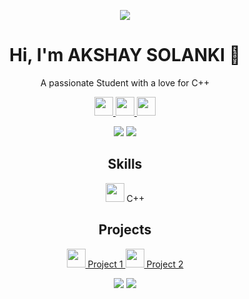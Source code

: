 
<!-- Header Section -->
<p align="center">
  <img src="https://capsule-render.vercel.app/api?text=Hey%20Everyone!🕹️&animation=fadeIn&type=waving&color=gradient&height=100"/>
</p>

<!-- Introduction Section -->
<h1 align="center">Hi, I'm AKSHAY SOLANKI 👋</h1>
<p align="center">A passionate Student with a love for C++</p>

<!-- Social Media Links Section -->
<p align="center">
  <a href="https://www.linkedin.com/in/akshay-solanki-26a0a51b6/">
    <img height="30" src="https://user-images.githubusercontent.com/46517096/166974368-9798f39f-1f46-499c-b14e-81f0a3f83a06.png"/>
  </a>
  <a href="https://x.com/1solanki11">
    <img height="30" src="https://user-images.githubusercontent.com/46517096/166974368-9798f39f-1f46-499c-b14e-81f0a3f83a06.png"/>
  </a>
  <a href="https://www.instagram.com/1solanki1/">
    <img height="30" src="https://user-images.githubusercontent.com/46517096/166974368-9798f39f-1f46-499c-b14e-81f0a3f83a06.png"/>
  </a>
</p>

<!-- GitHub Stats Section -->
<p align="center">
  <img src="https://github-readme-stats.vercel.app/api?username=1solanki1&show_icons=true&theme=radical"/>
  <img src="https://github-readme-streak-stats.herokuapp.com/?user=1solanki1&theme=radical"/>
</p>

<!-- Skills Section -->
<h2 align="center">Skills</h2>
<p align="center">
  <img height="30" src="https://imgs.search.brave.com/z3NqARfUgjfFKQrzrxU2GwBQ2XUuzVcRf3D9jnZGXUg/rs:fit:500:0:0:0/g:ce/aHR0cHM6Ly92aXN1/YWxzdHVkaW8ubWlj/cm9zb2Z0LmNvbS93/cC1jb250ZW50L3Vw/bG9hZHMvMjAyMy8w/MS9DcHBMb2dvLnN2/Zw"/> C++

</p>

<!-- Projects Section -->
<h2 align="center">Projects</h2>
<p align="center">
  <a href="https://github.com/1solanki1/[Project 1]">
    <img height="30" src="https://user-images.githubusercontent.com/46517096/166974368-9798f39f-1f46-499c-b14e-81f0a3f83a06.png"/> Project 1
  </a>
  <a href="https://github.com/[Your GitHub Username]/[Project 2]">
    <img height="30" src="https://user-images.githubusercontent.com/46517096/166974368-9798f39f-1f46-499c-b14e-81f0a3f83a06.png"/> Project 2
  </a>
</p>

<!-- Footer Section -->
<p align="center">
  <img src="https://visitor-badge.glitch.me/badge?page_id=1solanki1"/>
  <img src="https://img.shields.io/github/followers/1solanki1?style=social"/>
</p>
